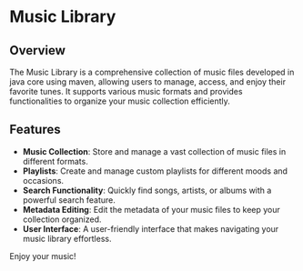# Music Library

## Overview
The Music Library is a comprehensive collection of music files developed in java core using maven, allowing users to manage, access, and enjoy their favorite tunes. It supports various music formats and provides functionalities to organize your music collection efficiently.

## Features
- **Music Collection**: Store and manage a vast collection of music files in different formats.
- **Playlists**: Create and manage custom playlists for different moods and occasions.
- **Search Functionality**: Quickly find songs, artists, or albums with a powerful search feature.
- **Metadata Editing**: Edit the metadata of your music files to keep your collection organized.
- **User Interface**: A user-friendly interface that makes navigating your music library effortless.

Enjoy your music!